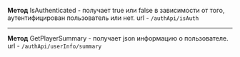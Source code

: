 
**Метод** IsAuthenticated - получает true или false в зависимости от того, аутентифицирован пользователь или нет. url - ``/authApi/isAuth``
***
**Метод** GetPlayerSummary - получает json информацию о пользователе. url - ``/authApi/userInfo/summary``
